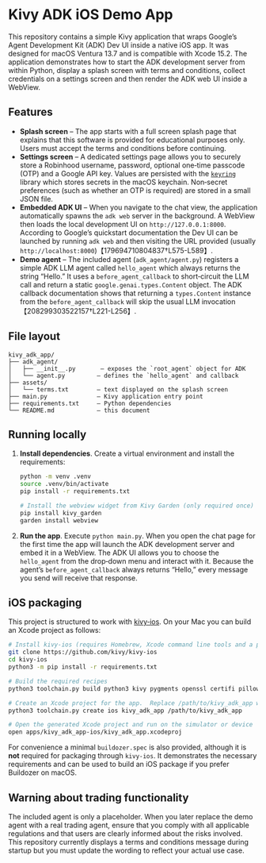 # Kivy ADK iOS Demo App

This repository contains a simple Kivy application that wraps Google’s Agent Development Kit (ADK) Dev UI inside a native iOS app.  It was designed for macOS Ventura 13.7 and is compatible with Xcode 15.2.  The application demonstrates how to start the ADK development server from within Python, display a splash screen with terms and conditions, collect credentials on a settings screen and then render the ADK web UI inside a WebView.

## Features

* **Splash screen** – The app starts with a full screen splash page that explains that this software is provided for educational purposes only.  Users must accept the terms and conditions before continuing.
* **Settings screen** – A dedicated settings page allows you to securely store a Robinhood username, password, optional one‑time passcode (OTP) and a Google API key.  Values are persisted with the [`keyring`](https://pypi.org/project/keyring/) library which stores secrets in the macOS keychain.  Non‑secret preferences (such as whether an OTP is required) are stored in a small JSON file.
* **Embedded ADK UI** – When you navigate to the chat view, the application automatically spawns the `adk web` server in the background.  A WebView then loads the local development UI on `http://127.0.0.1:8000`.  According to Google’s quickstart documentation the Dev UI can be launched by running `adk web` and then visiting the URL provided (usually `http://localhost:8000`)【179694710804837†L575-L589】.
* **Demo agent** – The included agent (`adk_agent/agent.py`) registers a simple ADK LLM agent called `hello_agent` which always returns the string “Hello.”  It uses a `before_agent_callback` to short‑circuit the LLM call and return a static `google.genai.types.Content` object.  The ADK callback documentation shows that returning a `types.Content` instance from the `before_agent_callback` will skip the usual LLM invocation【208299303522157†L221-L256】.

## File layout

```
kivy_adk_app/
├── adk_agent/
│   ├── __init__.py       – exposes the `root_agent` object for ADK
│   └── agent.py         – defines the `hello_agent` and callback
├── assets/
│   └── terms.txt        – text displayed on the splash screen
├── main.py              – Kivy application entry point
├── requirements.txt     – Python dependencies
└── README.md            – this document
```

## Running locally

1. **Install dependencies**.  Create a virtual environment and install the requirements:

   ```bash
   python -m venv .venv
   source .venv/bin/activate
   pip install -r requirements.txt

   # Install the webview widget from Kivy Garden (only required once)
   pip install kivy_garden
   garden install webview
   ```

2. **Run the app**.  Execute `python main.py`.  When you open the chat page for the first time the app will launch the ADK development server and embed it in a WebView.  The ADK UI allows you to choose the `hello_agent` from the drop‑down menu and interact with it.  Because the agent’s `before_agent_callback` always returns “Hello,” every message you send will receive that response.

## iOS packaging

This project is structured to work with [kivy‑ios](https://kivy.org/doc/stable/guide/packaging-ios.html).  On your Mac you can build an Xcode project as follows:

```bash
# Install kivy‑ios (requires Homebrew, Xcode command line tools and a python3 interpreter)
git clone https://github.com/kivy/kivy-ios
cd kivy-ios
python3 -m pip install -r requirements.txt

# Build the required recipes
python3 toolchain.py build python3 kivy pygments openssl certifi pillow sdl2_image sdl2_mixer sdl2_ttf

# Create an Xcode project for the app.  Replace /path/to/kivy_adk_app with the actual path.
python3 toolchain.py create ios kivy_adk_app /path/to/kivy_adk_app

# Open the generated Xcode project and run on the simulator or device
open apps/kivy_adk_app-ios/kivy_adk_app.xcodeproj
```

For convenience a minimal `buildozer.spec` is also provided, although it is **not** required for packaging through `kivy‑ios`.  It demonstrates the necessary requirements and can be used to build an iOS package if you prefer Buildozer on macOS.

## Warning about trading functionality

The included agent is only a placeholder.  When you later replace the demo agent with a real trading agent, ensure that you comply with all applicable regulations and that users are clearly informed about the risks involved.  This repository currently displays a terms and conditions message during startup but you must update the wording to reflect your actual use case.

